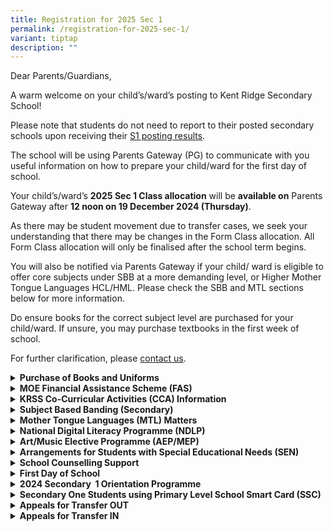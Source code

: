 ```yaml
---
title: Registration for 2025 Sec 1
permalink: /registration-for-2025-sec-1/
variant: tiptap
description: ""
---
```

<p>Dear Parents/Guardians,</p>
<p>A warm welcome on your child’s/ward’s posting to Kent Ridge Secondary
School!</p>
<p>Please note that students do not need to report to their posted secondary
schools upon receiving their <a href="https://www.moe.gov.sg/news/press-releases/20241211-2024-secondary-1-posting-results" rel="noopener nofollow" target="_blank">S1 posting results</a>.</p>
<p>The school will be using Parents Gateway (PG) to communicate with you
useful information on how to prepare your child/ward for the first day
of school.</p>
<p>Your child’s/ward’s <strong>2025 Sec 1 Class allocation</strong> will be <strong>available on</strong> Parents
Gateway after <strong>12 noon on 19 December 2024 (Thursday)</strong>.</p>
<p>As there may be student movement due to transfer cases, we seek your understanding
that there may be changes in the Form Class allocation. All Form Class
allocation will only be finalised after the school term begins.</p>
<p>You will also be notified via Parents Gateway if your child/ ward is eligible
to offer core subjects under SBB at a more demanding level, or Higher Mother
Tongue Languages HCL/HML. Please check the SBB and MTL sections below for
more information.</p>
<p>Do ensure books for the correct subject level are purchased for your child/ward.
If unsure, you may purchase textbooks in the first week of school.</p>
<p>For further clarification, please <a href="https://www.kentridgesec.moe.edu.sg/school-information/contact-information" rel="noopener nofollow" target="_blank">contact us</a>.</p>
<p></p>
<div data-type="detailGroup" class="isomer-accordion isomer-accordion-white">
<details class="isomer-details">
<summary><strong>Purchase of Books and Uniforms</strong>
</summary>
<div data-type="detailsContent" class="isomer-details-content">
<p>Online ordering with our vendors are available as follows:
<br>Bookshop Vendor:&nbsp;<a href="http://www.annkev.com" rel="noopener nofollow" target="_blank">http://www.annkev.com</a>
<br>Uniform Vendor:&nbsp; <a href="http://www.khuniform.com" rel="noopener nofollow" target="_blank">http://www.khuniform.com</a>
</p>
<p>Parents who wish to pick up their purchases physically are still encouraged
to pre-order their needed items with the 2 vendors so that the items can
be collected from the vendors in school with minimal waiting time. Before
coming to the school, please book an appointment slot at the following
link:
<br><a href="http://www.picktime.com/krss2024" rel="noopener nofollow" target="_blank">http://www.picktime.com/krss2024</a>
</p>
<p>Books: School Bookshop (Canteen, Level 3)
<br>Uniforms: Counter at the back of the Canteen (Level 3)</p>
<p>Dates of Sales: December 19, 20, 23, 26, 27, 30</p>
<p>Operating Hours: 9:00 AM to 3:00 PM</p>
<p>In addition to booking appointment slots for your visit, we also seek
the co-operation of parents/guardians for the following:</p>
<p>a. Students coming to the school should be in <strong>proper school attire (i.e. Primary School Uniform/PE attire with proper school shoes, no coloured hair)</strong>
</p>
<p>b. Please do not come to the school if you are unwell or given medical
certificate.</p>
</div>
</details>
<details class="isomer-details">
<summary><strong>MOE Financial Assistance Scheme (FAS)</strong>
</summary>
<div data-type="detailsContent" class="isomer-details-content">
<p>For 2025 Sec 1 students whose 2025 FAS applications have been approved
by their primary schools, please report to the KRSS school general office
for further assistance.
<br>
<br>Please note that you are to book an appointment slot at&nbsp;<a href="http://www.picktime.com/krss2024" rel="noopener nofollow" target="_blank">http://www.picktime.com/krss2024</a>&nbsp;before
you visit the school to collect books and uniforms.
<br>
<br>For students who would like to apply for FAS, please click on the links
below to find out more:
<br>•&nbsp;<a href="/files/2024_MOE_FAS_pamphlet__4_languages_.pdf" rel="noopener nofollow" target="_blank">2025 MOE FAS pamphlet (4 languages)</a>
<br>• <a href="/files/2024_MOE_FAS_Application_Form_Oct2023.pdf" rel="noopener nofollow" target="_blank">2025 MOE FAS Application Form</a>
<br>• Apply online for MOE FAS (eFAS) 2025 with your Singpass at&nbsp;<a href="https://go.gov.sg/moe-efas" rel="noopener nofollow" target="_blank">https://go.gov.sg/moe-efas</a>
<br>
<br>Application forms for financial assistance are also available at the school’s
general office.</p>
<p>For more information, parents can refer to the following&nbsp;<a href="https://www.moe.gov.sg/financial-matters/financial-assistance" rel="noopener nofollow" target="_blank">MOE FAS website</a>.&nbsp;</p>
</div>
</details>
<details class="isomer-details">
<summary><strong>KRSS&nbsp;Co-Curricular&nbsp;Activities (CCA) Information</strong>
</summary>
<div data-type="detailsContent" class="isomer-details-content">
<p>Please refer to the <a href="/files/KRSS_CCA_Information_Letter_2024.pdf" rel="noopener nofollow" target="_blank">KRSS CCA Information Letter</a>&nbsp;for
more details.
<br>
<br>Please complete the&nbsp;<a href="https://form.gov.sg/67605889b5e37d2e4f8b2b57" rel="noopener nofollow" target="_blank">Survey on Primary School CCA</a>&nbsp;by
3 January 2024 (Wed).
<br>
<br>Should you have any queries, please contact the following officers:
<br><strong>Ms Jaime Lim, HOD/Aesthetics &amp; CCA</strong>
<br>Email:&nbsp;<a href="mailto: lim_hwee_fung_jaime@schools.gov.sg" rel="noopener nofollow" target="_blank">lim_hwee_fung_jaime@schools.gov.sg</a>
<br>
<br><strong>Mr Kevin Chow, SH/PE</strong>
<br>Email:&nbsp;<a href="mailto: chow_kok_wei_kevin@schools.gov.sg" rel="noopener nofollow" target="_blank">chow_kok_wei_kevin@schools.gov.sg</a>
</p>
</div>
</details>
<details class="isomer-details">
<summary><strong>Subject Based Banding (Secondary)</strong>
</summary>
<div data-type="detailsContent" class="isomer-details-content">
<p>Kent Ridge Secondary School has implemented Full Subject-Based Banding
since 2023. Full SBB is part of MOE’s ongoing efforts to nurture the joy
of learning and develop multiple pathways to cater to different strengths
and interests of students.
<br>
<br>Students who are eligible to do subjects at a more demanding level will
be informed by the school via Parents Gateway.&nbsp; Please refer to this
<a href="/files/FSBB_Slides_for_Sec_1_Registration.pdf" rel="noopener nofollow" target="_blank">slides</a>slides for more information.
<br>
<br>For more information on Full Subject-Based Banding (Full SBB), parents
can refer to the following websites:
<br><a href="https://www.moe.gov.sg/microsites/psle-fsbb/full-subject-based-banding/main.html" rel="noopener nofollow" target="_blank">https://www.moe.gov.sg/microsites/psle-fsbb/full-subject-based-banding/main.html</a>
</p>
<p><a href="https://www.kentridgesec.moe.edu.sg/programmes/full-subject-based-banding-sbb/" rel="noopener nofollow" target="_blank">https://www.kentridgesec.moe.edu.sg/programmes/full-subject-based-banding-sbb/</a>
<br>Should you have any queries, please contact the following officers:
<br><strong>Mrs Sherine Ang, Year Head</strong>
<br>Email:&nbsp;<a href="mailto: sherine_chua@schools.gov.sg" rel="noopener nofollow" target="_blank">sherine_chua@schools.gov.sg</a>
</p>
</div>
</details>
<details class="isomer-details">
<summary><strong>Mother Tongue Languages (MTL) Matters</strong>
</summary>
<div data-type="detailsContent" class="isomer-details-content">
<p>For the following groups of students, please see the <a href="/files/2024_Sec_1_MTL_Matters.pdf" rel="noopener nofollow" target="_blank">slides</a>&nbsp;for
more details:
<br>• Eligibility for Higher Chinese Language (HCL) &amp; Higher Malay Language
(HML)
<br>• Students not taking Chinese Language (CL) or Malay Language (ML)
<br>• Students offered 3rd Language
<br>• Students who are exempted or intend to apply for exemption from MTL
<br>
<br>For more information on Mother Tongue Languages, please refer to these
<a href="/files/2025_Sec_1_MTL_Matters.pdf" rel="noopener nofollow" target="_blank">slides</a>
</p>
</div>
</details>
<details class="isomer-details">
<summary><strong>National Digital Literacy Programme (NDLP)</strong>
</summary>
<div data-type="detailsContent" class="isomer-details-content">
<p>Through the National Digital Literacy Programme (NDLP), all secondary
school students will own a school-prescribed Personal Learning Device (PLD).
Secondary one students would be invited to purchase a school-prescribed
PLD. Singapore Citizen students can use their Edusave Account to pay for
the PLD.
<br>
<br>The PLD will be used in tandem with the national e-learning platform –
the Singapore Student Learning Space (“SLS”) – as well as other educational
technology tools to&nbsp;personalise&nbsp;and enhance students’ learning.
This will also enable students to acquire digital skills and apply these
skills as they navigate an increasingly&nbsp;digitalised&nbsp;world.
<br>
<br>For more information on Kent Ridge Secondary’s NDLP, please refer to
<a href="https://www.kentridgesec.moe.edu.sg/school-information/national-digital-literacy-programme-ndlp/" rel="noopener nofollow" target="_blank">https://www.kentridgesec.moe.edu.sg/school-information/national-digital-literacy-programme-ndlp/</a>
<br>Details on the purchase of PLDs will be shared on a later date.</p>
</div>
</details>
<details class="isomer-details">
<summary><strong>Art/Music Elective Programme (AEP/MEP)</strong>
</summary>
<div data-type="detailsContent" class="isomer-details-content">
<p></p>
</div>
</details>
<details class="isomer-details">
<summary><strong>Arrangements for Students with Special Educational Needs (SEN)</strong>
</summary>
<div data-type="detailsContent" class="isomer-details-content">
<p>For parents of students with Special Educational Needs (SEN), the school's
Senior SEN Officer will be reaching out to you via Parents Gateway.
<br>
<br>For urgent enquiries, you can also contact her:
<br><strong>Mrs Cheryl Lim</strong>
<br>Email:&nbsp;<a href="mailto:tan_seok_gek@schools.gov.sg" rel="noopener nofollow" target="_blank">tan_seok_gek@schools.gov.sg</a>
</p>
</div>
</details>
<details class="isomer-details">
<summary><strong>School Counselling Support</strong>
</summary>
<div data-type="detailsContent" class="isomer-details-content">
<p>Parents who would like to find out more about the school’s counselling
support system can contact our School Counsellor:</p>
<p>
<br><strong>Mr Aw Wei Keong, Freddy</strong>
<br>Email:&nbsp;<a href="mailto:aw_wei_keong_freddy@schools.gov.sg" rel="noopener nofollow" target="_blank">aw_wei_keong_freddy@schools.gov.sg</a>
</p>
</div>
</details>
<details class="isomer-details">
<summary><strong>First Day of School</strong>
</summary>
<div data-type="detailsContent" class="isomer-details-content">
<p></p>
</div>
</details>
<details class="isomer-details">
<summary><strong>2024 Secondary&nbsp; 1 Orientation Programme</strong>
</summary>
<div data-type="detailsContent" class="isomer-details-content">
<p></p>
</div>
</details>
<details class="isomer-details">
<summary><strong>Secondary One Students using Primary Level School Smart Card (SSC)</strong>
</summary>
<div data-type="detailsContent" class="isomer-details-content">
<p>All students entering Secondary One in January 2025 will be issued with
a new Secondary Level School Smart Card (SSC). TransitLink will deliver
the cards to secondary schools by April 2025.
<br>
<br>While Secondary One students are waiting for their Secondary Level SSCs
to be ready, they can continue to use their Primary Level SSCs for concessionary
travel till end-April 2025. Students can still purchase the Bus Concession
Pass (BCP) using their Primary Level SSCs but they would need to purchase
the BCP for Secondary School students.</p>
</div>
</details>
<details class="isomer-details">
<summary><strong>Appeals for Transfer OUT</strong>
</summary>
<div data-type="detailsContent" class="isomer-details-content">
<p><strong>(A) MOE’s Medical Appeal Exercise (MAE): Appeal to Transfer School for Serious Medical Condition or Severe Physical Impairments only</strong>
<br>If you have been posted to Kent Ridge Secondary School, but assess that
the school is unable to accommodate your child’s medical or physical health
needs, you may appeal to MOE for a transfer out. Appeals can be filed at
the school’s general office in person or via email by 12:00pm on Thursday,
21 December 2023.
<br>
<br>All appeals must be accompanied by relevant supporting documents, such
as medical reports, letters from certified doctors, assessment reports
from qualified medical professionals, etc.
<br>The appeal results will be released on 2 January 2024.
<br>
<br><strong>(B) Students who are posted to Kent Ridge Secondary School but would like to seek a transfer OUT due to other (non-medical) reasons</strong>
<br>• Refer to your&nbsp;<u>preferred school’s</u>&nbsp;website for more information.
<br>• You should still report to KRSS on 2 January 2024 if you do not hear
from your preferred school by then
<br>• While awaiting reply from the other school, you will not need to purchase
KRSS uniforms and books</p>
</div>
</details>
<details class="isomer-details">
<summary><strong>Appeals for Transfer IN</strong>
</summary>
<div data-type="detailsContent" class="isomer-details-content">
<p><strong>Students who wish to appeal to transfer to Kent Ridge Secondary School</strong>
<br>
<br>For&nbsp;<strong>non-medical</strong>&nbsp;reasons, please submit your
appeal via this <a href="https://go.gov.sg/krss-s1-appeal" rel="noopener nofollow" target="_blank">online form</a>&nbsp;by
27 December 2024, 12pm.
<br>
<br>Please note that your PSLE score should meet the school's cut-off point
of the posting year. Transfer will be subject to available vacancies and
the school’s admission criteria.
<br>
<br>The application is deemed to be unsuccessful if you do not hear from the
school by 6 January 2025.</p>
</div>
</details>
</div>
<p></p>